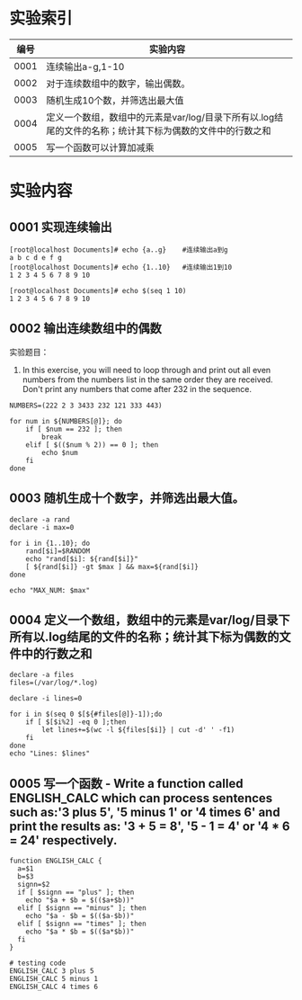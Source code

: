 # 实验索引
编号|实验内容
---|---
0001|连续输出a-g,1-10
0002|对于连续数组中的数字，输出偶数。 
0003|随机生成10个数，并筛选出最大值
0004|定义一个数组，数组中的元素是var/log/目录下所有以.log结尾的文件的名称；统计其下标为偶数的文件中的行数之和
0005|写一个函数可以计算加减乘



# 实验内容
## 0001 实现连续输出
```shell
[root@localhost Documents]# echo {a..g}    #连续输出a到g
a b c d e f g
[root@localhost Documents]# echo {1..10}   #连续输出1到10
1 2 3 4 5 6 7 8 9 10

[root@localhost Documents]# echo $(seq 1 10)
1 2 3 4 5 6 7 8 9 10
```
## 0002 输出连续数组中的偶数
实验题目：
1. In this exercise, you will need to loop through and print out all even numbers from the numbers list in the same order they are received. Don't print any numbers that come after 232 in the sequence.
```shell
NUMBERS=(222 2 3 3433 232 121 333 443)

for num in ${NUMBERS[@]}; do
	if [ $num == 232 ]; then
		break
	elif [ $(($num % 2)) == 0 ]; then
		echo $num
	fi
done
```
## 0003 随机生成十个数字，并筛选出最大值。
```shell
declare -a rand
declare -i max=0

for i in {1..10}; do
	rand[$i]=$RANDOM 
	echo "rand[$i]: ${rand[$i]}"
	[ ${rand[$i]} -gt $max ] && max=${rand[$i]}
done

echo "MAX_NUM: $max"
```
## 0004 定义一个数组，数组中的元素是var/log/目录下所有以.log结尾的文件的名称；统计其下标为偶数的文件中的行数之和
```shell
declare -a files
files=(/var/log/*.log)

declare -i lines=0

for i in $(seq 0 $[${#files[@]}-1]);do
    if [ $[$i%2] -eq 0 ];then
        let lines+=$(wc -l ${files[$i]} | cut -d' ' -f1)
    fi
done
echo "Lines: $lines"
```
## 0005 写一个函数 - Write a function called ENGLISH_CALC which can process sentences such as:'3 plus 5', '5 minus 1' or '4 times 6' and print the results as: '3 + 5 = 8', '5 - 1 = 4' or '4 * 6 = 24' respectively. 
```shell
function ENGLISH_CALC {
  a=$1
  b=$3
  signn=$2
  if [ $signn == "plus" ]; then
    echo "$a + $b = $(($a+$b))"
  elif [ $signn == "minus" ]; then
    echo "$a - $b = $(($a-$b))"
  elif [ $signn == "times" ]; then
    echo "$a * $b = $(($a*$b))"
  fi
}

# testing code
ENGLISH_CALC 3 plus 5
ENGLISH_CALC 5 minus 1
ENGLISH_CALC 4 times 6
```








